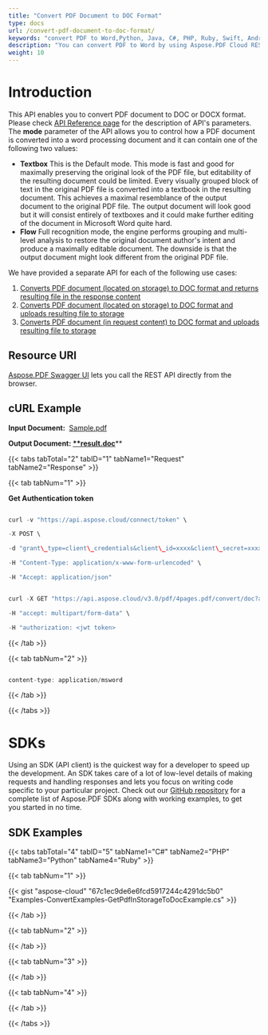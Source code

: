 ```yaml
---
title: "Convert PDF Document to DOC Format"
type: docs
url: /convert-pdf-document-to-doc-format/
keywords: "convert PDF to Word,Python, Java, C#, PHP, Ruby, Swift, Android, Go"
description: "You can convert PDF to Word by using Aspose.PDF Cloud REST API. The SDKs are available in various languages such as, C#, Java, Python, Ruby, PHP, Node.js, Swift, Android and Go.Please check API Reference page for the description of API&amp;apos;s parameters. The mode parameter of the API allows you to control how a PDF document is converted into a word processing document and it can contain one of the following two values:TextboxThis is the Default mode. This mode is fast and good for maximally preserving the original look of the PDF file, but editability of the resulting document could be limited. Every visually grouped block of text in the original PDF file is converted into a textbook in the resulting document. This achieves a maximal resemblance of the output document to the original PDF file. The output document will look good but it will consist entirely of textboxes and it could make further editing of the document in Microsoft Word quite hard.FlowFull recognition mode, the engine performs grouping and multi-level analysis to restore the original document author&amp;apos;s intent and produce a maximally editable document. The downside is that the output document might look different from the original PDF file."
weight: 10
---
```





# **Introduction**
This API enables you to convert PDF document to DOC or DOCX format. Please check [API Reference page](https://apireference.aspose.cloud/pdf/#!/Convert/PutPdfInStorageToDoc) for the description of API's parameters. The **mode** parameter of the API allows you to control how a PDF document is converted into a word processing document and it can contain one of the following two values:

- **Textbox** 
  This is the Default mode. This mode is fast and good for maximally preserving the original look of the PDF file, but editability of the resulting document could be limited. Every visually grouped block of text in the original PDF file is converted into a textbook in the resulting document. This achieves a maximal resemblance of the output document to the original PDF file. The output document will look good but it will consist entirely of textboxes and it could make further editing of the document in Microsoft Word quite hard.
- **Flow** 
  Full recognition mode, the engine performs grouping and multi-level analysis to restore the original document author's intent and produce a maximally editable document. The downside is that the output document might look different from the original PDF file.

We have provided a separate API for each of the following use cases:

1. [Converts PDF document (located on storage) to DOC format and returns resulting file in the response content](https://apireference.aspose.cloud/pdf/#!/Convert/GetPdfInStorageToDoc)
1. [Converts PDF document (located on storage) to DOC format and uploads resulting file to storage](https://apireference.aspose.cloud/pdf/#!/Convert/PutPdfInStorageToDoc)
1. [Converts PDF document (in request content) to DOC format and uploads resulting file to storage](https://apireference.aspose.cloud/pdf/#!/Convert/PutPdfInRequestToDoc)
## **Resource URI**
[Aspose.PDF Swagger UI](https://apireference.aspose.cloud/pdf/#!/Convert/PutPdfInRequestToDoc) lets you call the REST API directly from the browser.
## **cURL Example**
**Input Document:**  [Sample.pdf](attachments/1246153/1507329.pdf)

**Output Document: [**result.doc](attachments/1246153/1507330.doc)****   

{{< tabs tabTotal="2" tabID="1" tabName1="Request" tabName2="Response" >}}

{{< tab tabNum="1" >}}

**Get Authentication token**

```java

curl -v "https://api.aspose.cloud/connect/token" \

-X POST \

-d "grant\_type=client\_credentials&client\_id=xxxx&client\_secret=xxxx" \

-H "Content-Type: application/x-www-form-urlencoded" \

-H "Accept: application/json"

```

```java

curl -X GET "https://api.aspose.cloud/v3.0/pdf/4pages.pdf/convert/doc?addReturnToLineEnd=true&format=Doc" \

-H "accept: multipart/form-data" \

-H "authorization: <jwt token>

```

{{< /tab >}}

{{< tab tabNum="2" >}}

```java

content-type: application/msword 

```

{{< /tab >}}

{{< /tabs >}}
# **SDKs**
Using an SDK (API client) is the quickest way for a developer to speed up the development. An SDK takes care of a lot of low-level details of making requests and handling responses and lets you focus on writing code specific to your particular project. Check out our [GitHub repository](https://github.com/aspose-pdf-cloud) for a complete list of Aspose.PDF SDKs along with working examples, to get you started in no time.
## **SDK Examples**
{{< tabs tabTotal="4" tabID="5" tabName1="C#" tabName2="PHP" tabName3="Python" tabName4="Ruby" >}}

{{< tab tabNum="1" >}}



{{< gist "aspose-cloud" "67c1ec9de6e6fcd5917244c4291dc5b0" "Examples-ConvertExamples-GetPdfInStorageToDocExample.cs" >}}

{{< /tab >}}

{{< tab tabNum="2" >}}



{{< /tab >}}

{{< tab tabNum="3" >}}



{{< /tab >}}

{{< tab tabNum="4" >}}



{{< /tab >}}

{{< /tabs >}}
